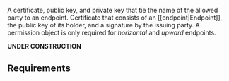 A certificate, public key, and private key that tie the name of the allowed party to an endpoint. Certificate that consists of an [[endpoint|Endpoint]], the public key of its holder, and a signature by the issuing party. A permission object is only required for *horizontal* and *upward* endpoints.

**UNDER CONSTRUCTION**

## Requirements

